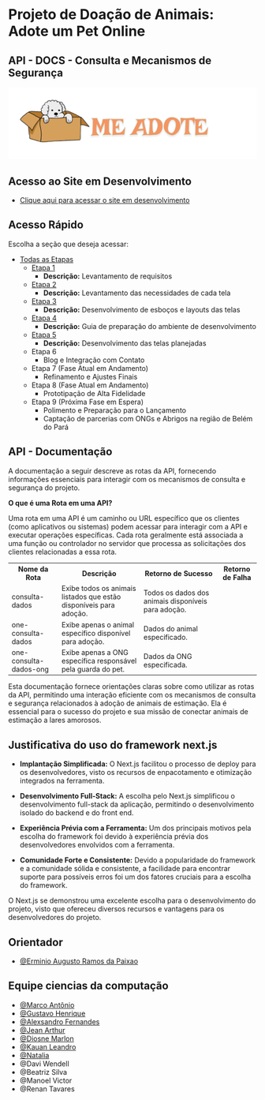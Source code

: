 # Projeto de Doação de Animais: Adote um Pet Online
## API - DOCS - Consulta e Mecanismos de Segurança

![Imagem](/images/image_logo_readmes.png)

## Acesso ao Site em Desenvolvimento

- [Clique aqui para acessar o site em desenvolvimento](https://adote.nova-work.cloud/)

## Acesso Rápido

Escolha a seção que deseja acessar:

- [Todas as Etapas](/etapas_dev/readme.MD)
  - [Etapa 1](/etapas_dev/etapa_1/readme.MD)
    - **Descrição:** Levantamento de requisitos
  - [Etapa 2](/etapas_dev/etapa_2/readme.MD)
    - **Descrição:** Levantamento das necessidades de cada tela
  - [Etapa 3](/etapas_dev/etapa_3/readme.MD)
    - **Descrição:** Desenvolvimento de esboços e layouts das telas
  - [Etapa 4](/etapas_dev/etapa_4/readme.MD)
    - **Descrição:** Guia de preparação do ambiente de desenvolvimento
  - [Etapa 5](/etapas_dev/etapa_5/readme.MD)
    - **Descrição:** Desenvolvimento das telas planejadas
  - Etapa 6
    - Blog e Integração com Contato
  - Etapa 7 (Fase Atual em Andamento)
    - Refinamento e Ajustes Finais
  - Etapa 8 (Fase Atual em Andamento)
    - Prototipação de Alta Fidelidade
  - Etapa 9 (Próxima Fase em Espera)
    - Polimento e Preparação para o Lançamento
    - Captação de parcerias com ONGs e Abrigos na região de Belém do Pará

## API - Documentação

A documentação a seguir descreve as rotas da API, fornecendo informações essenciais para interagir com os mecanismos de consulta e segurança do projeto. 

**O que é uma Rota em uma API?**

Uma rota em uma API é um caminho ou URL específico que os clientes (como aplicativos ou sistemas) podem acessar para interagir com a API e executar operações específicas. Cada rota geralmente está associada a uma função ou controlador no servidor que processa as solicitações dos clientes relacionadas a essa rota.

<table>
  <tr>
    <th>Nome da Rota</th>
    <th>Descrição</th>
    <th>Retorno de Sucesso</th>
    <th>Retorno de Falha</th>
  </tr>
  <tr>
    <td>consulta-dados</td>
    <td>Exibe todos os animais listados que estão disponíveis para adoção.</td>
    <td>Todos os dados dos animais disponíveis para adoção.</td>
    <td></td>
  </tr>
  <tr>
    <td>one-consulta-dados</td>
    <td>Exibe apenas o animal específico disponível para adoção.</td>
    <td>Dados do animal especificado.</td>
    <td></td>
  </tr>
  <tr>
    <td>one-consulta-dados-ong</td>
    <td>Exibe apenas a ONG específica responsável pela guarda do pet.</td>
    <td>Dados da ONG especificada.</td>
    <td></td>
  </tr>
</table>

Esta documentação fornece orientações claras sobre como utilizar as rotas da API, permitindo uma interação eficiente com os mecanismos de consulta e segurança relacionados à adoção de animais de estimação. Ela é essencial para o sucesso do projeto e sua missão de conectar animais de estimação a lares amorosos.

## Justificativa do uso do framework **next.js**

- **Implantação Simplificada:** O Next.js facilitou o processo de deploy para os desenvolvedores, visto os recursos de enpacotamento e otimização integrados na ferramenta.

- **Desenvolvimento Full-Stack:** A escolha pelo Next.js simplificou o desenvolvimento full-stack da aplicação, permitindo o desenvolvimento isolado do backend e do front end.

- **Experiência Prévia com a Ferramenta:** Um dos principais motivos pela escolha do framework foi devido à experiência prévia dos desenvolvedores envolvidos com a ferramenta. 

- **Comunidade Forte e Consistente:** Devido a popularidade do framework e a comunidade sólida e consistente, a facilidade para encontrar suporte para possíveis erros foi um dos fatores cruciais para a escolha do framework.

O Next.js se demonstrou uma excelente escolha para o desenvolvimento do projeto, visto que ofereceu diversos recursos e vantagens para os desenvolvedores do projeto.

## Orientador

- [@Erminio Augusto Ramos da Paixao](http://lattes.cnpq.br/3441462516404507)

## Equipe ciencias da computação

- [@Marco Antônio](https://github.com/marco0antonio0)
- [@Gustavo Henrique](https://github.com/gustavo-henrique-pereira-lima)
- [@Alexsandro Fernandes](https://github.com/AlexsandroFernandesNascimento)
- [@Jean Arthur](https://github.com/JeanArthurCostaDias)
- [@Diosne Marlon](https://github.com/DiosneMarlon)
- [@Kauan Leandro](https://github.com/kauanleandr)
- [@Natalia](https://github.com/naty63194)
- @Davi Wendell
- @Beatriz Silva
- @Manoel Victor
- @Renan Tavares
